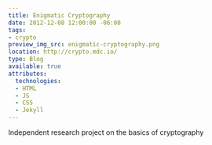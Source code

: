 ```yaml
---
title: Enigmatic Cryptography
date: 2012-12-08 12:00:00 -06:00
tags:
- crypto
preview_img_src: enigmatic-cryptography.png
location: http://crypto.mdc.io/
type: Blog
available: true
attributes:
  technologies:
  - HTML
  - JS
  - CSS
  - Jekyll
---
```


Independent research project on the basics of cryptography
